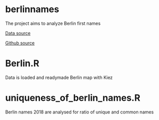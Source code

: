 # berlinnames

The project aims to analyze Berlin first names

[Data source](https://daten.berlin.de/tags/vornamen)

[Github source](https://github.com/hhnnhh/haeufige-vornamen-berlin)

# Berlin.R
Data is loaded and readymade Berlin map with Kiez 

# uniqueness_of_berlin_names.R
Berlin names 2018 are analysed for ratio of unique and common names 

# 



